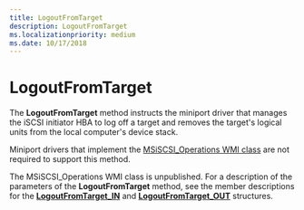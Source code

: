 ```yaml
---
title: LogoutFromTarget
description: LogoutFromTarget
ms.localizationpriority: medium
ms.date: 10/17/2018
---
```


# LogoutFromTarget


The **LogoutFromTarget** method instructs the miniport driver that manages the iSCSI initiator HBA to log off a target and removes the target's logical units from the local computer's device stack.

Miniport drivers that implement the [MSiSCSI\_Operations WMI class](msiscsi-operations-wmi-class.md) are not required to support this method.

The MSiSCSI\_Operations WMI class is unpublished. For a description of the parameters of the **LogoutFromTarget** method, see the member descriptions for the [**LogoutFromTarget\_IN**](/windows-hardware/drivers/ddi/iscsiop/ns-iscsiop-_logoutfromtarget_in) and [**LogoutFromTarget\_OUT**](/windows-hardware/drivers/ddi/iscsiop/ns-iscsiop-_logoutfromtarget_out) structures.

 


